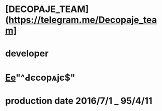 # [DECOPAJE_TEAM](https://telegram.me/Decopaje_team]


# developer


# [Ee](яғѧň)"^Ԁєcopѧjє$"



# production date 2016/7/1 _ 95/4/11
